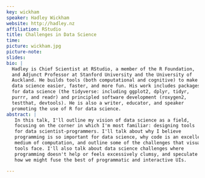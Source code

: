 ```yaml
---
key: wickham
speaker: Hadley Wickham
website: http://hadley.nz
affiliation: RStudio
title: Challenges in Data Science
time:
picture: wickham.jpg
picture-note: 
slides: 
bio: |
  Hadley is Chief Scientist at RStudio, a member of the R Foundation,
  and Adjunct Professor at Stanford University and the University of
  Auckland. He builds tools (both computational and cognitive) to make
  data science easier, faster, and more fun. His work includes packages
  for data science (the tidyverse: including ggplot2, dplyr, tidyr,
  purrr, and readr) and principled software development (roxygen2,
  testthat, devtools). He is also a writer, educator, and speaker
  promoting the use of R for data science.
abstract: |
   In this talk, I'll outline my vision of data science as a field,
   focusing on the corner in which I'm most familiar: designing tools
   for data scientist-programmers. I'll talk about why I believe
   programming is so important for data science, why code is an excellent
   medium of computation, and outline some of the challenges that visual
   tools face. I'll also talk about data science challenges where
   programming doesn't help or feels excessively clumsy, and speculate on
   how we might fuse the best of programmatic and interactive UIs.

---
```


